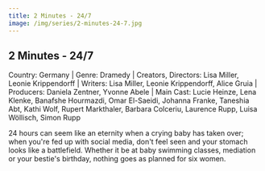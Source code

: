 ```yaml
---
title: 2 Minutes - 24/7 
image: /img/series/2-minutes-24-7.jpg
---
```


## 2 Minutes - 24/7
Country: Germany | Genre: Dramedy | Creators, Directors: Lisa Miller, Leonie Krippendorff | Writers: Lisa Miller, Leonie Krippendorff, Alice Gruia | Producers: Daniela Zentner, Yvonne Abele | Main Cast: Lucie Heinze, Lena Klenke, Banafshe Hourmazdi, Omar El-Saeidi, Johanna Franke, Taneshia Abt, Kathi Wolf, Rupert Markthaler, Barbara Colceriu, Laurence Rupp, Luisa Wöllisch, Simon Rupp 

24 hours can seem like an eternity when a crying baby has taken over; when you're fed up with social media, don't feel seen and your stomach looks like a battlefield. Whether it be at baby swimming classes, mediation or your bestie's birthday, nothing goes as planned for six women.
